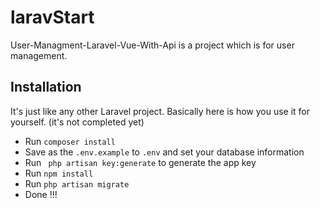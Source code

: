 # laravStart
User-Managment-Laravel-Vue-With-Api is a project which is for user management.

## Installation

It's just like any other Laravel project. Basically here is how you use it for yourself. (it's not completed yet) 
 
* Run ` composer install `
* Save as the `.env.example` to `.env` and set your database information 
* Run ` php artisan key:generate` to generate the app key
* Run ` npm install ` 
* Run ` php artisan migrate ` 
* Done !!!



